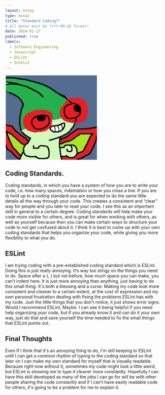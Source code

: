 ```yaml
---
layout: essay
type: essay
title: "Standard Coding?"
# All dates must be YYYY-MM-DD format!
date: 2024-01-17
published: true
labels:
  - Software Engineering
  - Javascript
  - ESLint
  - InteliJ
---
```


<img width="300px" class="rounded float-start pe-4" src="../img/FlygonROLL.png">

## Coding Standards.
Coding standards, in which you have a system of how you are to write your code, i.e. how many spaces, indentation or how you close a line. If you are to hold up to a coding standard you are expected to do the same little details all the way through your code. This creates a consistent and “clear” way for people and you later to read your code. I see this as an important skill in general to a certain degree. Coding standards will help make your code more visible for others, and is great for when working with others, as well as yourself because then you can make certain ways to structure your code to not get confused about it. I think it is best to come up with your own coding standards that helps you organize your code, while giving you more flexibility to what you do.
 


## ESLint
I am trying coding with a pre-established coding standard which is ESLint. Doing this is just really annoying. It’s way too stingy on the things you need to do. Space after a {, ( but not before, how much space you can make, you can’t indent here. It is just more annoying than anything, just having to do this small thing. It's both a blessing and a curse. Making my code look more consistent and cleaner to a certain extent, at the cost of expression and my own personal frustration dealing with fixing the problems ESLint has with my code. Just the little things that you don’t notice, it just shows error signs. Would I recommend ESLint, Maybe. I can see it being helpful if you need help organizing your code, but if you already know it and can do it your own way, just do that and save yourself the time needed to fix the small things that ESLint points out.





## Final Thoughts
Even If I think that it's an annoying thing to do, I'm still keeping to ESLint until I can get a common rhythm of typing to the coding standard so that later on I can make my own standard for myself that is visually readable. Because right now without it, sometimes my code might look a little weird, but ESLint is showing me to type it cleaner more constantly. Hopefully I can have this skill developed as many of the jobs I can go for will be with other people sharing the code constantly and if I can’t have easily readable code for others, it's going to be a problem for me to explain it. 



